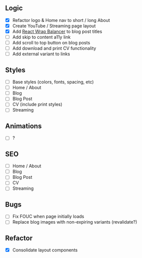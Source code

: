 
## Logic

- [x] Refactor logo & Home nav to short / long About
- [x] Create YouTube / Streaming page layout
- [x] Add [React Wrap Balancer](https://react-wrap-balancer.vercel.app/) to blog post titles
- [ ] Add skip to content a11y link
- [ ] Add scroll to top button on blog posts
- [ ] Add download and print CV functionality
- [ ] Add external variant to links

## Styles

- [ ] Base styles (colors, fonts, spacing, etc)
- [ ] Home / About
- [ ] Blog
- [ ] Blog Post
- [ ] CV (include print styles)
- [ ] Streaming

## Animations

- [ ] ?

## SEO

- [ ] Home / About
- [ ] Blog
- [ ] Blog Post
- [ ] CV
- [ ] Streaming

## Bugs

- [ ] Fix FOUC when page initially loads
- [ ] Replace blog images with non-expiring variants (revalidate?)

## Refactor

- [x] Consolidate layout components
